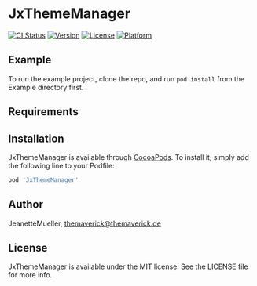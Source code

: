 # JxThemeManager

[![CI Status](https://img.shields.io/travis/JeanetteMueller/JxThemeManager.svg?style=flat)](https://travis-ci.org/JeanetteMueller/JxThemeManager)
[![Version](https://img.shields.io/cocoapods/v/JxThemeManager.svg?style=flat)](https://cocoapods.org/pods/JxThemeManager)
[![License](https://img.shields.io/cocoapods/l/JxThemeManager.svg?style=flat)](https://cocoapods.org/pods/JxThemeManager)
[![Platform](https://img.shields.io/cocoapods/p/JxThemeManager.svg?style=flat)](https://cocoapods.org/pods/JxThemeManager)

## Example

To run the example project, clone the repo, and run `pod install` from the Example directory first.

## Requirements

## Installation

JxThemeManager is available through [CocoaPods](https://cocoapods.org). To install
it, simply add the following line to your Podfile:

```ruby
pod 'JxThemeManager'
```

## Author

JeanetteMueller, themaverick@themaverick.de

## License

JxThemeManager is available under the MIT license. See the LICENSE file for more info.
